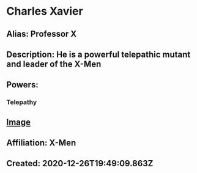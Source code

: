 # Charles Xavier
## Alias: Professor X
## Description: He is a powerful telepathic mutant and leader of the X-Men
## Powers:
### Telepathy
## [Image](https://cdn.glitch.com/6137de19-12c5-43e0-9704-2252d809dcfb%2FProfessor_X.png)
## Affiliation: X-Men
## Created: 2020-12-26T19:49:09.863Z